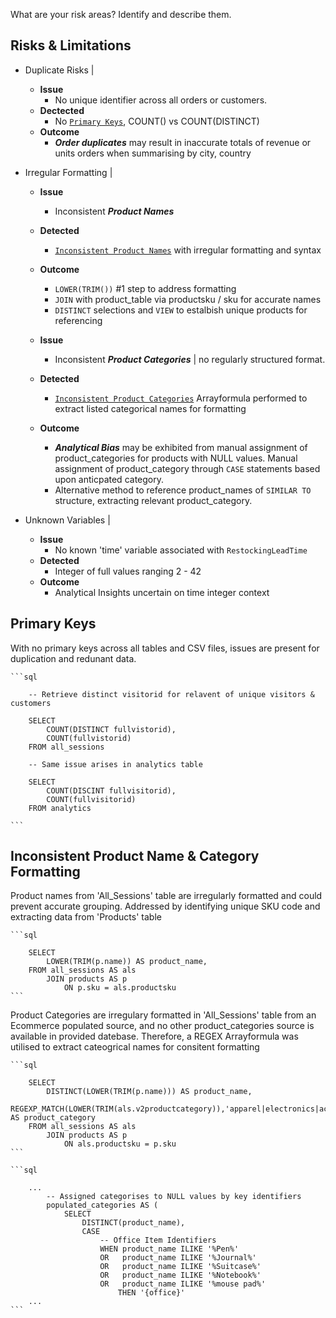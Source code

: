 What are your risk areas? Identify and describe them.

## Risks & Limitations

- Duplicate Risks | 
    - **Issue**
        - No unique identifier across all orders or customers.
    - **Dectected**
        - No [`Primary Keys`](##Primary-Keys), COUNT() vs COUNT(DISTINCT) 
    - **Outcome**
        - ***Order duplicates*** may result in inaccurate totals of revenue or units orders when summarising by city, country
        

- Irregular Formatting |

    - **Issue**
        - Inconsistent ***Product Names***
    - **Detected**
        - [`Inconsistent Product Names`](##Inconsistent-Product-Name-&-Category-Formatting) with irregular formatting and syntax
    - **Outcome**
        - `LOWER(TRIM())` #1 step to address formatting
        - `JOIN` with product_table via productsku / sku for accurate names
        - `DISTINCT` selections and `VIEW` to estalbish unique products for referencing

    - **Issue**
        - Inconsistent ***Product Categories*** | no regularly structured format. 
    - **Detected**
        - [`Inconsistent Product Categories`](##Inconsistent-Product-Name-&-Category-Formatting) Arrayformula performed to extract listed categorical names for formatting
    - **Outcome**
        - ***Analytical Bias*** may be exhibited from manual assignment of product_categories for products with NULL values. 
            Manual assignment of product_category through `CASE` statements based upon anticpated category. 
        - Alternative method to reference product_names of `SIMILAR TO` structure, extracting relevant product_category.


- Unknown Variables |
    -  **Issue**
        - No known 'time' variable associated with `RestockingLeadTime`
    - **Detected**
        - Integer of full values ranging 2 - 42
    - **Outcome**
        - Analytical Insights uncertain on time integer context


## Primary Keys
With no primary keys across all tables and CSV files, issues are present for duplication and redunant data. 

    ```sql

        -- Retrieve distinct visitorid for relavent of unique visitors & customers

        SELECT 
            COUNT(DISTINCT fullvistorid),
            COUNT(fullvistorid)
        FROM all_sessions

        -- Same issue arises in analytics table

        SELECT
            COUNT(DISCINT fullvisitorid),
            COUNT(fullvisitorid)
        FROM analytics

    ```

## Inconsistent Product Name & Category Formatting
Product names from 'All_Sessions' table are irregularly formatted and could prevent accurate grouping.
Addressed by identifying unique SKU code and extracting data from 'Products' table
   
    ```sql

        SELECT
            LOWER(TRIM(p.name)) AS product_name,
        FROM all_sessions AS als
            JOIN products AS p
                ON p.sku = als.productsku
    ```

Product Categories are irregulary formatted in 'All_Sessions' table from an Ecommerce populated source, and no other product_categories source is available in provided datebase.
Therefore, a REGEX Arrayformula was utilised to extract cateogrical names for consitent formatting

    ```sql

        SELECT 
            DISTINCT(LOWER(TRIM(p.name))) AS product_name,
            REGEXP_MATCH(LOWER(TRIM(als.v2productcategory)),'apparel|electronics|accessories|bags|office|kids|lifestyle|drinkware') AS product_category
        FROM all_sessions AS als
            JOIN products AS p
                ON als.productsku = p.sku
    ```

    ```sql

        ...
            -- Assigned categorises to NULL values by key identifiers
            populated_categories AS (
                SELECT
                    DISTINCT(product_name),
                    CASE
                        -- Office Item Identifiers
                        WHEN product_name ILIKE '%Pen%' 
                        OR 	 product_name ILIKE '%Journal%' 
                        OR 	 product_name ILIKE '%Suitcase%'
                        OR 	 product_name ILIKE '%Notebook%' 
                        OR 	 product_name ILIKE '%mouse pad%' 
                            THEN '{office}'
        ...
    ```
